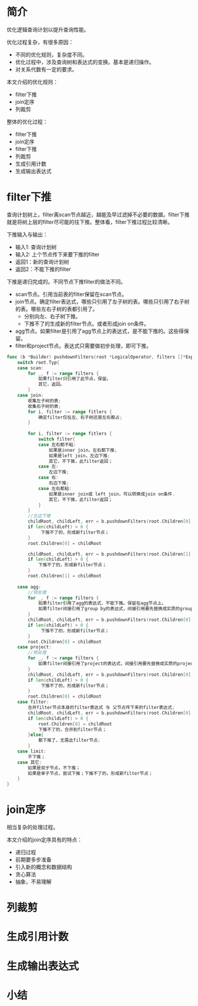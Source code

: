 # 简介
优化逻辑查询计划以提升查询性能。

优化过程复杂，有很多原因：
- 不同的优化规则，复杂度不同。
- 优化过程中，涉及查询树和表达式的变换。基本是递归操作。
- 对关系代数有一定的要求。

本文介绍的优化规则：
- filter下推
- join定序
- 列裁剪

整体的优化过程：
- filter下推
- join定序
- filter下推
- 列裁剪
- 生成引用计数
- 生成输出表达式

# filter下推
查询计划树上，filter离scan节点越近，越能及早过滤掉不必要的数据。filter下推就是将树上层的filter尽可能的往下推。整体看，filter下推过程比较清晰。

下推输入与输出：
- 输入1: 查询计划树
- 输入2: 上个节点传下来要下推的filter
- 返回1：新的查询计划树
- 返回2：不能下推的filter

下推是递归完成的。不同节点下推filter的做法不同。
- scan节点。引用当前表的filter保留在scan节点。
- join节点。确定filter表达式，哪些只引用了左子树的表。哪些只引用了右子树的表。哪些左右子树的表都引用了。
	- 分别向左、右子树下推。
	- 下推不了的生成新的filter节点。或者形成join on条件。
- agg节点。如果filter是引用了agg节点上的表达式，是不能下推的。这些得保留。
- filter和project节点。表达式只需要做初步处理，即可下推。
```go
func (b *Builder) pushdownFilters(root *LogicalOperator, filters []*Expr) (*LogicalOperator, []*Expr){
	switch root.Typ{
	case scan:
		for _, f := range filters {
			如果filter只引用了此节点，保留。
			其它，返回。
		}
	case join:
		收集左子树的表;
		收集右子树的表;
		for i, filter := range fitlers {  
		    确定filter仅在左、右子树还是左右都占;
		} 
		
		for i, filter := range fitlers {
			switch filter{
			case 左右都不粘:
				如果是inner join，左右都下推;
				如果是left join，左边下推;
				其它，不下推，此filter返回；
			case 左:
				左边下推;
			case 右:
				右边下推;
			case 左右都粘:
				如果是inner join或 left join，可以转换成join on条件.
				其它，不下推，此filter返回；
			}
		}
		//左边下推
		childRoot, childLeft, err = b.pushdownFilters(root.Children[0], leftNeeds)  
		if len(childLeft) > 0 {  
			 下推不了的，形成新filter节点；
		} 
		root.Children[0] = childRoot

		childRoot, childLeft, err = b.pushdownFilters(root.Children[1], rightNeeds)    
		if len(childLeft) > 0 {  
			下推不了的，形成新filter节点；
		}  
		root.Children[1] = childRoot
		
	case agg:
		//预处理
		for _, f := range filters {
			如果filter引用了agg的表达式，不能下推。保留在agg节点上。
			如果filter间接引用了group by的表达式，间接引用要先替换成实质的group by 表达式。
		}
		childRoot, childLeft, err = b.pushdownFilters(root.Children[0], needs)  
		if len(childLeft) > 0 {  
			 下推不了的，形成新filter节点；
		} 
		root.Children[0] = childRoot
	case project:
		//预处理
		for _, f := range filters {
			如果filter间接引用了project的表达式，间接引用要先替换成实质的project表达式。
		}
		childRoot, childLeft, err = b.pushdownFilters(root.Children[0], needs)  
		if len(childLeft) > 0 {  
			 下推不了的，形成新filter节点；
		} 
		root.Children[0] = childRoot
	case filter:
		合并filter节点本身的filter表达式 与 父节点传下来的filter表达式;
		childRoot, childLeft, err = b.pushdownFilters(root.Children[0], needs)  
		if len(childLeft) > 0 {  
			root.Children[0] = childRoot
			下推不了的，合并到filter节点；
		}else{
			都下推了，无需此filter节点;
		}
	case limit:
		不下推；
	case 其它:
		如果是双子节点，不下推；
		如果是单子节点，尝试下推；下推不了的，形成新filter节点；
	}
}
```

# join定序
相当复杂的处理过程。

本文介绍的join定序具有的特点：
- 递归过程
- 前期要多步准备
- 引入新的概念和数据结构
- 贪心算法
- 抽象，不易理解



# 列裁剪


# 生成引用计数


# 生成输出表达式


# 小结


